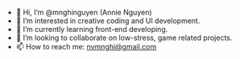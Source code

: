- 👋 Hi, I’m @mnghinguyen (Annie Nguyen)
- 👀 I’m interested in creative coding and UI development.
- 🌱 I’m currently learning front-end developing.
- 💞️ I’m looking to collaborate on low-stress, game related projects.
- 📫 How to reach me: nvmnghi@gmail.com

<!---
mnghinguyen/mnghinguyen is a ✨ special ✨ repository because its `README.md` (this file) appears on your GitHub profile.
You can click the Preview link to take a look at your changes.
--->
